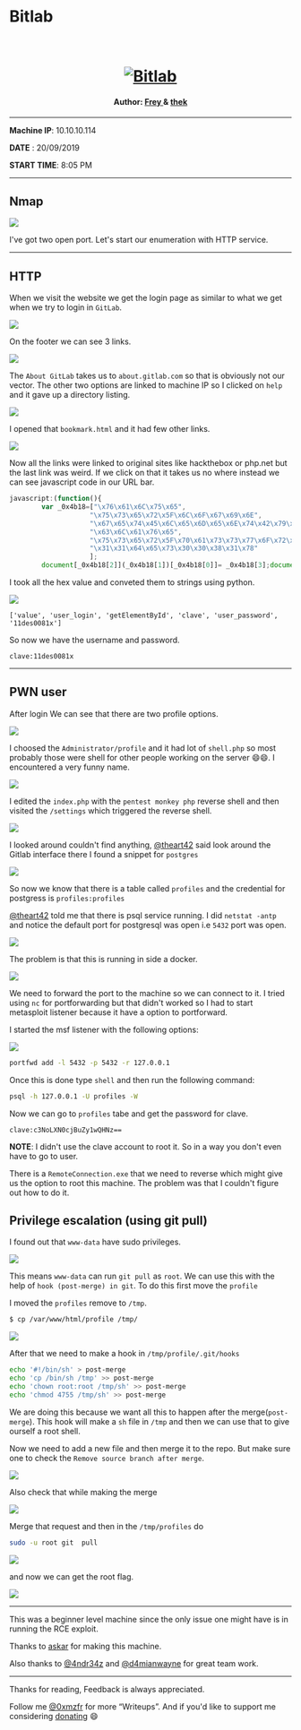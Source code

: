 # Bitlab

<h1 align="center">
  <br>
  <a href="https://www.hackthebox.eu/home/machines/profile/207"><img src="images/img.png" alt="Bitlab"></a>
  <br>
</h1>
<h4 align="center"> Author: <a href="https://www.hackthebox.eu/home/users/profile/33283" > Frey </a> & <a href="https://www.hackthebox.eu/home/users/profile/4615"> thek </a></h4>

***

__Machine IP__: 10.10.10.114

__DATE__ : 20/09/2019

__START TIME__: 8:05 PM

***

## Nmap

![](images/nmap.png)

I've got two open port. Let's start our enumeration with HTTP service.

***

## HTTP

When we visit the website we get the login page as similar to what we get when we try to login in `GitLab`.

![](images/website.png)

On the footer we can see 3 links.

![](images/footer.png)

The `About GitLab` takes us to `about.gitlab.com` so that is obviously not our vector. The other two options are linked to machine IP so I clicked on `help` and it gave up a directory listing.

![](images/dir.png)

I opened that `bookmark.html` and it had few other links.

![](images/bookmarks.png)

Now all the links were linked to original sites like hackthebox or php.net but the last link was weird. If we click on that it takes us no where instead we can see javascript code in our URL bar.

```javascript
javascript:(function(){
        var _0x4b18=["\x76\x61\x6C\x75\x65",
                    "\x75\x73\x65\x72\x5F\x6C\x6F\x67\x69\x6E",
                    "\x67\x65\x74\x45\x6C\x65\x6D\x65\x6E\x74\x42\x79\x49\x64",
                    "\x63\x6C\x61\x76\x65",
                    "\x75\x73\x65\x72\x5F\x70\x61\x73\x73\x77\x6F\x72\x64",
                    "\x31\x31\x64\x65\x73\x30\x30\x38\x31\x78"
                    ];
        document[_0x4b18[2]](_0x4b18[1])[_0x4b18[0]]= _0x4b18[3];document[_0x4b18[2]](_0x4b18[4])[_0x4b18[0]]= _0x4b18[5]; })()
```

I took all the hex value and conveted them to strings using python.

![](images/python.png)

```
['value', 'user_login', 'getElementById', 'clave', 'user_password', '11des0081x']
```

So now we have the username and password.

`clave:11des0081x`

***

## PWN user

After login We can see that there are two profile options.

![](images/after-login.png)

I choosed the `Administrator/profile` and it had lot of `shell.php` so most probably those were shell for other people working on the server 😄😄. I encountered a very funny name.

![](images/funny.png)

I edited the `index.php` with the `pentest monkey php` reverse shell and then visited the `/settings` which triggered the reverse shell.

![](images/rev.png)

I looked around couldn't find anything, [@theart42]() said look around the Gitlab interface there I found a snippet for `postgres`

![](images/snippet.png)

So now we know that there is a table called `profiles` and the credential for postgress is `profiles:profiles`

[@theart42](https://twitter.com/theart42) told me that there is psql service running. I did `netstat -antp` and notice the default port for postgresql was open i.e `5432` port was open.

![](images/netstat.png)

The problem is that this is running in side a docker.

![](images/docker.png)

We need to forward the port to the machine so we can connect to it. I tried using `nc` for portforwarding but that didn't worked so I had to start metasploit listener because it have a option to portforward.

I started the msf listener with the following options:

![](images/listener.png)

```bash
portfwd add -l 5432 -p 5432 -r 127.0.0.1
```

Once this is done type `shell` and then run the following command:

```bash
psql -h 127.0.0.1 -U profiles -W
```

Now we can go to `profiles` tabe and get the password for clave.

`clave:c3NoLXN0cjBuZy1wQHNz==`

__NOTE__: I didn't use the clave account to root it. So in a way you don't even have to go to user.

There is a `RemoteConnection.exe` that we need to reverse which might give us the option to root this machine. The problem was that I couldn't figure out how to do it.

## Privilege escalation (using git pull)

I found out that `www-data` have sudo privileges.

![](images/sudo-www.png)

This means `www-data` can run `git pull` as `root`. We can use this with the help of `hook (post-merge) in git`. To do this first move the `profile`

I moved the `profiles` remove to `/tmp`.

```bash
$ cp /var/www/html/profile /tmp/
```

![](images/moved.png)

After that we need to make a hook in `/tmp/profile/.git/hooks`

```bash
echo '#!/bin/sh' > post-merge
echo 'cp /bin/sh /tmp' >> post-merge
echo 'chown root:root /tmp/sh' >> post-merge
echo 'chmod 4755 /tmp/sh' >> post-merge
```

We are doing this because we want all this to happen after the merge(`post-merge`). This hook will make a `sh` file in `/tmp` and then we can use that to give ourself a root shell.

Now we need to add a new file and then merge it to the repo. But make sure one to check the `Remove source branch after merge`.

![](images/delete-src.png)

Also check that while making the merge

![](images/src-branch-del.png)

Merge that request and then in the `/tmp/profiles` do

```bash
sudo -u root git  pull
```

![](images/root-shell.png)

and now we can get the root flag.

![](images/root.png)


***

This was a beginner level machine since the only issue one might have is in running the RCE exploit.

Thanks to [askar](https://twitter.com/askar) for making this machine.

Also thanks to [@4ndr34z](https://twitter.com/4nqr34z) and [@d4mianwayne](https://twitter.com/D4mianWayne) for great team work.

***

Thanks for reading, Feedback is always appreciated.

Follow me [@0xmzfr](https://twitter.com/0xmzfr) for more “Writeups”. And if you'd like to support me considering [donating](https://mzfr.github.io/donate/) 😄
